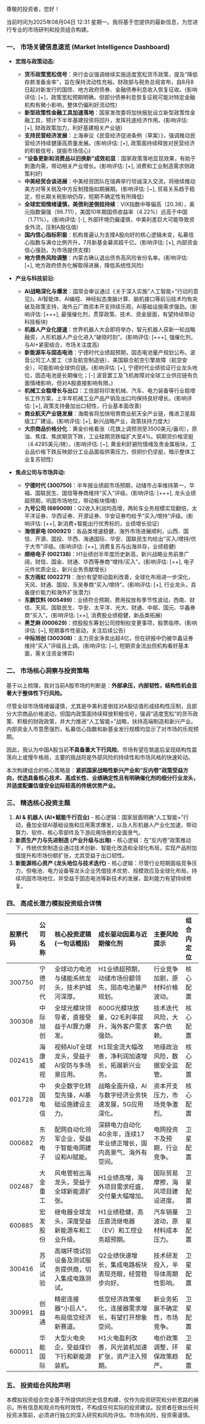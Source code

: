 尊敬的投资者，您好！

当前时间为2025年08月04日 12:31 星期一。我将基于您提供的最新信息，为您进行专业的市场研判和投资组合构建。

### **一、 市场关键信息速览 (Market Intelligence Dashboard)**

*   **宏观与政策动态:**
    *   **货币政策宽松信号**：央行会议强调继续实施适度宽松货币政策，提及“降低存款准备金率”，旨在保持流动性充裕。财政部与税务总局宣布，自8月8日起对新发行的国债、地方政府债券、金融债券利息收入恢复征收。(影响评估: [+]，政策宽松预期明确，但部分债券利息恢复征税可能对特定金融机构有微小影响，整体仍偏利好流动性)
    *   **新型政策性金融工具加速落地**：国家发改委将加快报批设立新型政策性金融工具，预计下半年基建投资将回升，发挥托底经济作用。(影响评估: [+], 财政政策加力，利好基建相关产业链)
    *   **支持民营经济发展**：上海审议《民营经济促进条例（草案）》，强调推动民营经济持续健康高质量发展。(影响评估: [+], 政策面持续释放对民营经济的积极信号，提振市场信心)
    *   **“设备更新和消费品以旧换新”成效初显**：国家政策落地显现效果，有助于刺激内需，带动相关产业增长。(影响评估: [+], 消费和工业制造需求侧政策利好)
    *   **中美经贸会谈进展**：中美经贸团队在瑞典举行坦诚深入交流，将继续推动美方对等关税及中方反制措施如期展期。(影响评估: [~], 贸易关系趋于稳定，但长期关税影响仍存，短期不确定性有所降低)
    *   **全球宏观情绪谨慎，美债利差倒挂持续**：VIX指数中等偏高（20.38），美元指数偏强（98.711），美国10年期国债收益率（4.22%）远高于中国（1.71%）。(影响评估: [-], 外部环境仍偏谨慎，中美利差巨大可能导致资金外流，压制A股估值)
    *   **国内信心指标积极**：机构普遍认为支撑A股向好的核心逻辑未变，私募信心指数与满仓比例齐升，7月新基金募资超千亿。(影响评估: [+], 内部资金信心强劲，为市场提供支撑)
    *   **地方债务风险调整**：内蒙古确认退出债务高风险省份名单。(影响评估: [+], 地方政府债务化解取得进展，降低系统性风险)

*   **产业与科技前沿:**
    *   **AI战略深化与爆发**：国常会审议通过《关于深入实施“人工智能+”行动的意见》。AI智能体、AI编程、神经拟态类脑计算、脑机接口等前沿技术均有突破及政策支持，海外云厂商资本开支持续乐观，AI基础设施需求强劲。(影响评估: [+++], 最强催化剂，贯穿政策、技术、资金层面，有望持续带动科技板块)
    *   **机器人产业化提速**：世界机器人大会即将举办，智元机器人获新一轮战略融资，人形机器人产业化进入“破晓时刻”。(影响评估: [+++], 强催化剂，与AI+紧密结合，市场关注度高)
    *   **新能源车与固态电池**：宁德时代业绩超预期，固态电池量产规划公布。波音公司工人罢工（涉及航空制造链）、美国联合航空引擎故障（航空安全），可能影响全球供应链。(影响评估: [+], 宁德时代业绩验证行业龙头地位，固态电池是长期催化；[-] 波音罢工及飞机故障对全球工业供应链有负面情绪影响，但对A股直接影响有限。)
    *   **机械工业稳增长与出口**：工信部将印发机械、汽车、电力装备等行业稳增长工作方案，上半年机械工业产品产销及出口均保持良好增长。(影响评估: [+], 政策支持叠加出口韧性，行业基本面改善)
    *   **商业航天产业链发展**：海南省将加快培育商业航天全产业链，推进卫星超级工厂建设。(影响评估: [+], 新兴战略产业，政策扶持力度大)
    *   **大宗商品价格分化**：黄金价格看涨（花旗上调预测至3500美元/盎司），原油、焦煤、焦炭期货下跌，工业硅期货跌幅扩大至4%。铜期货价格坚挺（4.4285美元/磅）。(影响评估: [~], 黄金利好避险情绪及贵金属板块，工业品价格下跌反映部分工业品面临供需压力，但铜价仍坚挺，暗示整体工业复苏韧性)

*   **焦点公司与市场异动:**
    *   **宁德时代 (300750)**：半年报业绩超市场预期，动储市占率维持第一，华福、国联民生、国信等券商维持“买入”评级。(影响评估: [+++], 龙头业绩超预期，巩固市场地位，带动板块情绪)
    *   **九号公司 (689009)**：Q2收入利润均高增，两轮车业务规模实现翻倍，太平洋证券、华西证券、开源证券、华安证券均给予“买入/增持”评级。(影响评估: [++], 新消费+智能出行优秀标的，业绩增长验证)
    *   **海信家电 (000921)**：各品类增速稳健，海外市场进展顺利，山西、国信、开源、国投、华西、海通国际、华安、国联民生均给出“买入/增持/优于大市”评级。(影响评估: [++], 消费复苏与出海并存，业绩稳健)
    *   **顺络电子 (002138)**：H1业绩创半年度历史新高，新兴战略业务前景广阔，财信、国金、财通、华西等券商“增持/买入”。(影响评估: [++], 电子元件优质企业，新兴业务贡献增长)
    *   **东方雨虹 (002271)**：涨价有望带动盈利改善，全球化布局进一步深化，天风、财通、国投、东吴券商“买入/增持”。(影响评估: [+], 行业龙头，具备提价能力和海外扩张潜力)
    *   **东鹏饮料 (605499)**：业绩符合预期，费用投放有季节性波动，西南、财信、天风、国联民生、华安、太平洋、光大、财通、中邮、国元、华鑫券商“买入”。(影响评估: [++], 消费股业绩稳健，新品类拓展)
    *   **黑芝麻 (000629)**：控股股东筹划公司控制权变更事项，股票临停。(影响评估: [~], 短期事件性驱动，关注后续公告)
    *   **中际旭创 (300308)**：主力资金净卖出超4亿，但在研报中仍被华鑫证券维持“买入”评级且上调。(影响评估: [~], 短期资金流出但机构看好基本面，需关注资金博弈)

### **二、 市场核心洞察与投资策略**

基于以上梳理，我对当前A股市场的判断是：**外部承压，内部韧性，结构性机会显著大于整体性下行风险。**

尽管全球市场情绪偏谨慎，尤其是中美利差倒挂对A股估值形成结构性压制，且部分大宗商品价格波动，但国内政策面持续释放积极信号，强调“适度宽松”的货币政策、积极的财政政策，并大力推进“人工智能+”战略，扶持高端制造和新兴产业。内部资金入市意愿强烈，私募信心指数和新基金发行规模均显示了对市场的乐观预期。

因此，我认为中国A股当前**不具备重大下行风险**。市场有望在筑底后呈现结构性震荡向上或慢牛格局，主要的挑战将是外部风险的持续性和市场风格的快速轮动。

本次构建组合的核心策略是：**紧抓国家战略性新兴产业和“反内卷”政策受益方向，优选具备核心技术、高成长性、业绩确定性且有明确催化剂的细分行业龙头，并适度配置估值安全边际较高的传统优势产业。**

### **三、 精选核心投资主题**

1.  **AI & 机器人 (AI+赋能千行百业)** - 核心逻辑：国家层面明确“人工智能+”行动，叠加全球AI基础设施和应用需求爆发，以及人形机器人产业化加速，带动算力、软件、核心零部件及下游应用场景的全面景气。
2.  **新质生产力与先进制造 (产业升级与出海)** - 核心逻辑：在“反内卷”政策推动下，传统优势制造业通过技术创新、智能化改造和全球化布局，实现产品附加值提升和市场份额扩张，尤其受益于出口韧性。
3.  **新能源核心资产 (龙头地位与技术迭代)** - 核心逻辑：尽管行业短期面临竞争压力，但电池、电力设备等龙头企业凭借技术优势、规模效应及全球化布局，持续巩固市场地位，并受益于固态电池等新技术的发展，盈利能力有望持续修复。

### **四、 高成长潜力模拟投资组合详情**

| 股票代码 | 公司名称   | 核心投资逻辑 (一句话概括)                  | 成长驱动因素与近期催化剂                      | 主要风险提示                       | 组合内定位 |
| :------- | :--------- | :------------------------------------------- | :---------------------------------------------- | :--------------------------------- | :--------- |
| 300750   | 宁德时代   | 全球动力电池与储能系统龙头，技术护城河深厚。 | H1业绩超预期，动储市场份额领先，固态电池量产规划。 | 行业竞争加剧，原材料价格波动。   | 核心配置   |
| 300308   | 中际旭创   | 全球光模块领导者，直接受益于AI算力爆发。   | 800G光模块放量，Q2毛利率提升，海外客户需求强劲。 | 技术迭代风险，大客户依赖。       | 核心配置   |
| 002415   | 海康威视   | 视频AIoT全球龙头，受益于AI安防与多场景应用。 | H1现金流大幅改善，净利润加速增长，拓展新兴业务。 | 地缘政治风险，数据安全监管。     | 核心配置   |
| 601728   | 中国电信   | 央企数字化转型先锋，AI基础设施建设主力。   | 战略全面升级，AI与数字经济业务快速发展，5G应用深化。 | 资本开支压力，市场竞争激烈。     | 核心配置   |
| 000682   | 东方电子   | 配网自动化领军企业，受益于智能电网建设和AI赋能。 | 深耕电力自动化40余年，连续17年业绩正增长，国内高景气、海外有空间。 | 电网投资不及预期，行业竞争。     | 卫星配置   |
| 002487   | 大金重工   | 风电管桩出海龙头，受益于全球新能源扩张。   | H1业绩高增，海外项目需求旺盛，交付量大幅增加。   | 国际贸易摩擦，海风项目建设进度。 | 卫星配置   |
| 600885   | 宏发股份   | 继电器全球龙头，深度受益新能源车和工业升级。 | H1业绩稳健，高压直流继电器（EV）和工控业务超预期。 | 汽车销量波动，原材料成本压力。   | 卫星配置   |
| 300416   | 苏试试验   | 高端环境试验设备及测试服务提供商，切入集成电路测试。 | Q2业绩快速增长，集成电路板块表现亮眼，经营稳步向好。 | 技术研发投入，半导体周期性影响。 | 卫星配置   |
| 300991   | 创益通   | 精密连接器“小巨人”，布局低空经济新赛道。 | 低空经济政策催化，连接器需求增长，有望打开想象空间。 | 新业务拓展不确定性，市场竞争。   | 卫星配置   |
| 600011   | 华能国际   | 大型火电央企，受益煤价下行和新能源装机。   | H1火电盈利改善，风光装机加速扩张，资产注入预期。 | 电价政策调整，环保政策趋严。     | 卫星配置   |

### **五、 投资组合风险声明**

本模拟投资组合完全基于所提供的历史信息构建，仅作为投资研究和分析思路的展示。所有信息和观点均有时效性，不构成任何实际的投资建议。投资者在做出任何投资决策前，必须进行独立的深入研究和风险评估。市场有风险，投资需谨慎。
